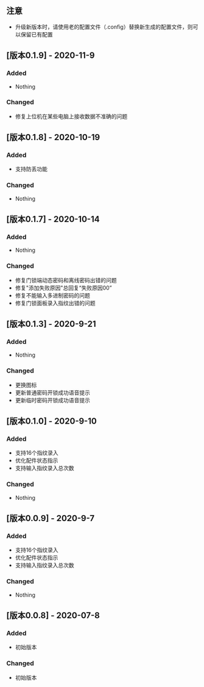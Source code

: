 ## 注意

- 升级新版本时，请使用老的配置文件（.config）替换新生成的配置文件，则可以保留已有配置





## [版本0.1.9] - 2020-11-9

### Added

- Nothing

### Changed

- 修复上位机在某些电脑上接收数据不准确的问题

## [版本0.1.8] - 2020-10-19

### Added

- 支持防丢功能

### Changed

- Nothing

## [版本0.1.7] - 2020-10-14

### Added

- Nothing

### Changed

- 修复门锁端动态密码和离线密码出错的问题
- 修复"添加失败原因"总回复“失败原因00”
- 修复不能输入多进制密码的问题
- 修复门锁面板录入指纹出错的问题

## [版本0.1.3] - 2020-9-21

### Added

- Nothing

### Changed

- 更换图标
- 更新普通密码开锁成功语音提示
- 更新临时密码开锁成功语音提示

## [版本0.1.0] - 2020-9-10

### Added

- 支持16个指纹录入
- 优化配件状态指示
- 支持输入指纹录入总次数

### Changed

- Nothing

## [版本0.0.9] - 2020-9-7

### Added

- 支持16个指纹录入
- 优化配件状态指示
- 支持输入指纹录入总次数

### Changed

- Nothing

## [版本0.0.8] - 2020-07-8

### Added

- 初始版本

### Changed

- 初始版本

